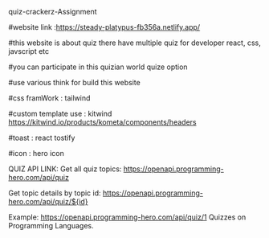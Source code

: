 quiz-crackerz-Assignment

#website link :https://steady-platypus-fb356a.netlify.app/

#this website is about quiz there have multiple quiz for developer react, css, javscript etc

#you can participate in this quizian world quize option

#use various think for build this website

#css framWork : tailwind

#custom template use : kitwind https://kitwind.io/products/kometa/components/headers

#toast : react tostify

#icon : hero icon

QUIZ API LINK:
Get all quiz topics: https://openapi.programming-hero.com/api/quiz

Get topic details by topic id: https://openapi.programming-hero.com/api/quiz/${id}

Example: https://openapi.programming-hero.com/api/quiz/1
Quizzes on Programming Languages.
